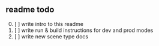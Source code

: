 readme todo
----
0. [ ] write intro to this readme
1. [ ] write run & build instructions for dev and prod modes
2. [ ] write new scene type docs 
